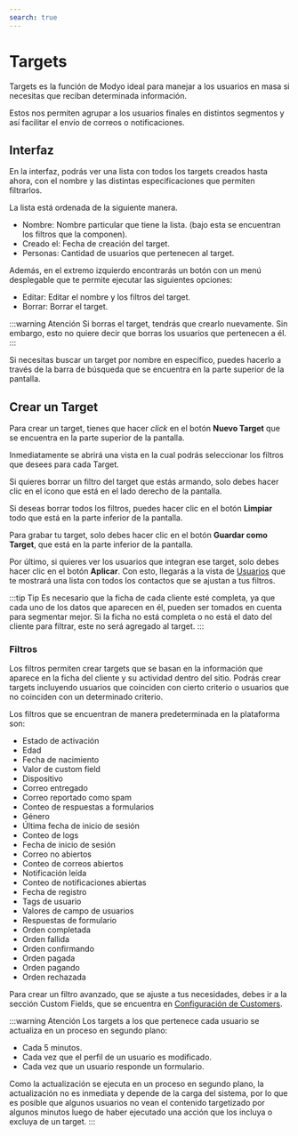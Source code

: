 ```yaml
---
search: true
---
```


# Targets

Targets es la función de Modyo ideal para manejar a los usuarios en masa si necesitas que reciban determinada información.

Estos nos permiten agrupar a los usuarios finales en distintos segmentos y así facilitar el envío de correos o notificaciones.

## Interfaz

En la interfaz, podrás ver una lista con todos los targets creados hasta ahora, con el nombre y las distintas especificaciones que permiten filtrarlos.

La lista está ordenada de la siguiente manera.

- Nombre: Nombre particular que tiene la lista. (bajo esta se encuentran los filtros que la componen).
- Creado el: Fecha de creación del target.
- Personas: Cantidad de usuarios que pertenecen al target.

Además, en el extremo izquierdo encontrarás un botón con un menú desplegable que te permite ejecutar las siguientes opciones:

- Editar: Editar el nombre y los filtros del target.
- Borrar: Borrar el target.

:::warning Atención Si borras el target, tendrás que crearlo nuevamente. Sin embargo, esto no quiere decir que borras los usuarios que pertenecen a él. :::

Si necesitas buscar un target por nombre en específico, puedes hacerlo a través de la barra de búsqueda que se encuentra en la parte superior de la pantalla.

## Crear un Target

Para crear un target, tienes que hacer _click_ en el botón **Nuevo Target** que se encuentra en la parte superior de la pantalla.

Inmediatamente se abrirá una vista en la cual podrás seleccionar los filtros que desees para cada Target.

Si quieres borrar un filtro del target que estás armando, solo debes hacer clic en el ícono que está en el lado derecho de la pantalla.

Si deseas borrar todos los filtros, puedes hacer clic en el botón **Limpiar** todo que está en la parte inferior de la pantalla.

Para grabar tu target, solo debes hacer clic en el botón **Guardar como Target**, que está en la parte inferior de la pantalla.

Por último, si quieres ver los usuarios que integran ese target, solo debes hacer clic en el botón **Aplicar**. Con esto, llegarás a la vista de [Usuarios](/es/platform/customers/realms.html) que te mostrará una lista con todos los contactos que se ajustan a tus filtros.

:::tip Tip Es necesario que la ficha de cada cliente esté completa, ya que cada uno de los datos que aparecen en él, pueden ser tomados en cuenta para segmentar mejor. Si la ficha no está completa o no está el dato del cliente para filtrar, este no será agregado al target. :::

### Filtros

Los filtros permiten crear targets que se basan en la información que aparece en la ficha del cliente y su actividad dentro del sitio. Podrás crear targets incluyendo usuarios que coinciden con cierto criterio o usuarios que no coinciden con un determinado criterio.

Los filtros que se encuentran de manera predeterminada en la plataforma son:

- Estado de activación
- Edad
- Fecha de nacimiento
- Valor de custom field
- Dispositivo
- Correo entregado
- Correo reportado como spam
- Conteo de respuestas a formularios
- Género
- Última fecha de inicio de sesión
- Conteo de logs
- Fecha de inicio de sesión
- Correo no abiertos
- Conteo de correos abiertos
- Notificación leída
- Conteo de notificaciones abiertas
- Fecha de registro
- Tags de usuario
- Valores de campo de usuarios
- Respuestas de formulario
- Orden completada
- Orden fallida
- Orden confirmando
- Orden pagada
- Orden pagando
- Orden rechazada

Para crear un filtro avanzado, que se ajuste a tus necesidades, debes ir a la sección Custom Fields, que se encuentra en [Configuración de Customers](/es/platform/customers/realms.html#configuracion-de-customers).

:::warning Atención Los targets a los que pertenece cada usuario se actualiza en un proceso en segundo plano:
* Cada 5 minutos.
* Cada vez que el perfil de un usuario es modificado.
* Cada vez que un usuario responde un formulario.

Como la actualización se ejecuta en un proceso en segundo plano, la actualización no es inmediata y depende de la carga del sistema, por lo que es posible que algunos usuarios no vean el contenido targetizado por algunos minutos luego de haber ejecutado una acción que los incluya o excluya de un target. :::